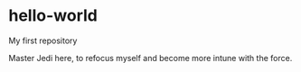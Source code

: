 # hello-world
My first repository

Master Jedi here, to refocus myself and become more intune with the force.
